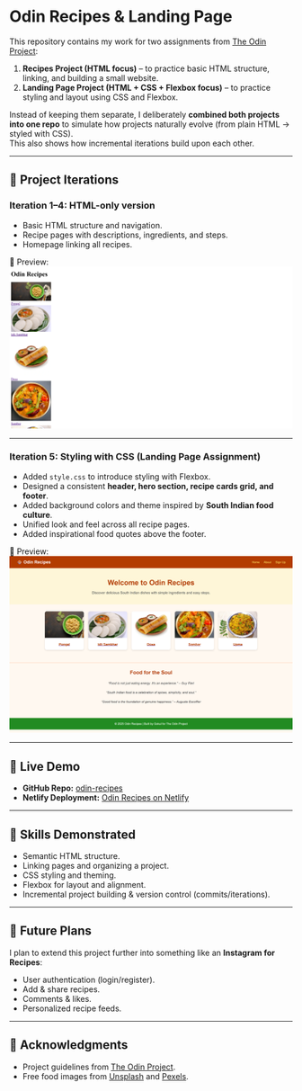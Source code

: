 # Odin Recipes & Landing Page

This repository contains my work for two assignments from [The Odin Project](https://www.theodinproject.com/):  

1. **Recipes Project (HTML focus)** – to practice basic HTML structure, linking, and building a small website.  
2. **Landing Page Project (HTML + CSS + Flexbox focus)** – to practice styling and layout using CSS and Flexbox.  

Instead of keeping them separate, I deliberately **combined both projects into one repo** to simulate how projects naturally evolve (from plain HTML → styled with CSS).  
This also shows how incremental iterations build upon each other.

---

## 📌 Project Iterations

### Iteration 1–4: HTML-only version
- Basic HTML structure and navigation.  
- Recipe pages with descriptions, ingredients, and steps.  
- Homepage linking all recipes.  

📸 Preview:  
![HTML-only Home Page](images/home_page.png)

---

### Iteration 5: Styling with CSS (Landing Page Assignment)
- Added `style.css` to introduce styling with Flexbox.  
- Designed a consistent **header, hero section, recipe cards grid, and footer**.  
- Added background colors and theme inspired by **South Indian food culture**.  
- Unified look and feel across all recipe pages.  
- Added inspirational food quotes above the footer.  

📸 Preview:  
![Styled Home Page](images/home_page_1.png)

---

## 🚀 Live Demo
- **GitHub Repo:** [odin-recipes](https://github.com/gokulselvam2911/odin-recipes)  
- **Netlify Deployment:** [Odin Recipes on Netlify](https://odin-recipes-gokul.netlify.app/)  

---

## 📖 Skills Demonstrated
- Semantic HTML structure.  
- Linking pages and organizing a project.  
- CSS styling and theming.  
- Flexbox for layout and alignment.  
- Incremental project building & version control (commits/iterations).  

---

## 🔮 Future Plans
I plan to extend this project further into something like an **Instagram for Recipes**:
- User authentication (login/register).  
- Add & share recipes.  
- Comments & likes.  
- Personalized recipe feeds.  

---

## 🙌 Acknowledgments
- Project guidelines from [The Odin Project](https://www.theodinproject.com).  
- Free food images from [Unsplash](https://unsplash.com/) and [Pexels](https://pexels.com/).  
